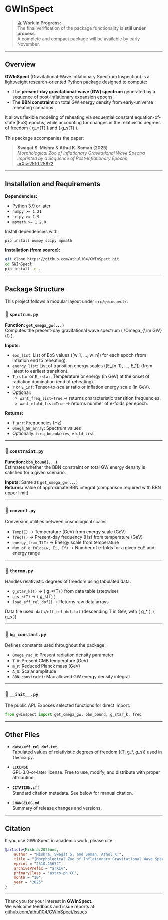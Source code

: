 # GWInSpect

> ⚠️ **Work in Progress:**  
> The final verification of the package functionality is **still under process**.  
> A complete and compact package will be available by early November.

---

## Overview

**GWInSpect** (Gravitational-Wave Inflationary Spectrum Inspection) is a lightweight research-oriented Python package designed to compute:

- The **present-day gravitational-wave (GW) spectrum** generated by a sequence of post-inflationary expansion epochs.
- The **BBN constraint** on total GW energy density from early-universe reheating scenarios.

It allows flexible modeling of reheating via sequential constant equation-of-state (EoS) epochs, while accounting for changes in the relativistic degrees of freedom \( g_*(T) \) and \( g_s(T) \).

This package accompanies the paper:

> **Swagat S. Mishra & Athul K. Soman (2025)**  
> *Morphological Zoo of Inflationary Gravitational Wave Spectra imprinted by a Sequence of Post-Inflationary Epochs*  
> [arXiv:2510.25672](https://arxiv.org/abs/2510.25672)

---

## Installation and Requirements

**Dependencies:**

- Python 3.9 or later
- `numpy >= 1.21`
- `scipy >= 1.9`
- `mpmath >= 1.2.0`

Install dependencies with:

```bash
pip install numpy scipy mpmath
```

**Installation (from source):**

```bash
git clone https://github.com/athul104/GWInSpect.git
cd GWInSpect
pip install -e .
```

---

## Package Structure

This project follows a modular layout under `src/gwinspect/`:

### 🔹 `spectrum.py`

**Function: `get_omega_gw(...)`**  
Computes the present-day gravitational wave spectrum \( \Omega_{\rm GW}(f) \).

**Inputs:**

- `eos_list`: List of EoS values \([w_1, ..., w_n]\) for each epoch (from inflation end to reheating).
- `energy_list`: List of transition energy scales \([E_{n-1}, ..., E_1]\) (from latest to earliest transition).
- `T_rstar` or `E_rstar`: Temperature or energy (in GeV) at the onset of radiation domination (end of reheating).
- `r` or `E_inf`: Tensor-to-scalar ratio or inflation energy scale (in GeV).
- Optional:
  - `want_freq_list=True` → returns characteristic transition frequencies.
  - `want_efold_list=True` → returns number of e-folds per epoch.

**Returns:**

- `f_arr`: Frequencies (Hz)
- `Omega_GW_array`: Spectrum values
- Optionally: `freq_boundaries`, `efold_list`

---

### 🔹 `constraint.py`

**Function: `bbn_bound(...)`**  
Estimates whether the BBN constraint on total GW energy density is satisfied for a given scenario.

**Inputs:** Same as `get_omega_gw(...)`  
**Returns:** Value of approximate BBN integral (comparison required with BBN upper limit)

---

### 🔹 `convert.py`

Conversion utilities between cosmological scales:

- `Temp(E)` → Temperature (GeV) from energy scale (GeV)  
- `freq(T)` → Present-day frequency (Hz) from temperature (GeV)  
- `energy_from_T(T)` → Energy scale from temperature  
- `Num_of_e_folds(w, Ei, Ef)` → Number of e-folds for a given EoS and energy range

---

### 🔹 `thermo.py`

Handles relativistic degrees of freedom using tabulated data.

- `g_star_k(T)` → \( g_*(T) \) from data table (stepwise)  
- `g_s_k(T)` → \( g_s(T) \)  
- `load_eff_rel_dof()` → Returns raw data arrays

Data file used: `data/eff_rel_dof.txt` (descending T in GeV, with \( g_* \), \( g_s \))

---

### 🔹 `bg_constant.py`

Defines constants used throughout the package:

- `Omega_rad_0`: Present radiation density parameter  
- `T_0`: Present CMB temperature (GeV)  
- `m_P`: Reduced Planck mass (GeV)  
- `A_S`: Scalar amplitude  
- `BBN_constraint`: Max allowed GW energy density integral  

---

### 🔹 `__init__.py`

The public API. Exposes selected functions for direct import:

```python
from gwinspect import get_omega_gw, bbn_bound, g_star_k, freq
```

---

## Other Files

- **`data/eff_rel_dof.txt`**  
  Tabulated values of relativistic degrees of freedom \((T, g_*, g_s)\) used in `thermo.py`.

- **`LICENSE`**  
  GPL-3.0-or-later license. Free to use, modify, and distribute with proper attribution.

- **`CITATION.cff`**  
  Standard citation metadata. See below for manual citation.

- **`CHANGELOG.md`**  
  Summary of release changes and versions.

---

## Citation

If you use GWInSpect in academic work, please cite:

```bibtex
@article{Mishra:2025nnu,
    author = "Mishra, Swagat S. and Soman, Athul K.",
    title = "{Morphological Zoo of Inflationary Gravitational Wave Spectra imprinted by a Sequence of Post-Inflationary Epochs}",
    eprint = "2510.25672",
    archivePrefix = "arXiv",
    primaryClass = "astro-ph.CO",
    month = "10",
    year = "2025"
}
```

---

Thank you for your interest in **GWInSpect**.  
We welcome feedback and issue reports at:  
[github.com/athul104/GWInSpect/issues](https://github.com/athul104/GWInSpect/issues)
